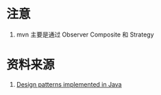 # 注意
1. mvn 主要是通过 Observer Composite 和 Strategy

# 资料来源
1. [Design patterns implemented in Java](https://github.com/iluwatar/java-design-patterns)